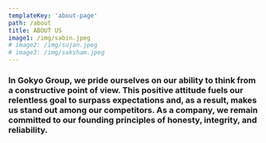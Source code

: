 ```yaml
---
templateKey: 'about-page'
path: /about
title: ABOUT US
image1: /img/sabin.jpeg
# image2: /img/sujan.jpeg
# image3: /img/saksham.jpeg
---
```


### In Gokyo Group, we pride ourselves on our ability to think from a constructive point of view. This positive attitude fuels our relentless goal to surpass expectations and, as a result, makes us stand out among our competitors. As a company, we remain committed to our founding principles of honesty, integrity, and reliability.
